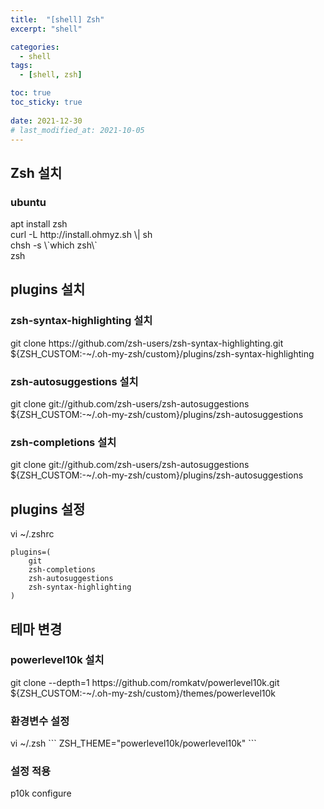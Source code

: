 ```yaml
---
title:  "[shell] Zsh" 
excerpt: "shell"

categories:
  - shell
tags:
  - [shell, zsh]

toc: true
toc_sticky: true
 
date: 2021-12-30
# last_modified_at: 2021-10-05
---
```


## Zsh 설치

### ubuntu

<div class="notice--primary" markdown="1">
apt install zsh<br />curl -L http://install.ohmyz.sh \| sh<br />chsh -s \`which zsh\`<br />zsh
</div>


## plugins 설치

### zsh-syntax-highlighting 설치
<div class="notice--primary" markdown="1">
git clone https://github.com/zsh-users/zsh-syntax-highlighting.git ${ZSH_CUSTOM:-~/.oh-my-zsh/custom}/plugins/zsh-syntax-highlighting
</div>


### zsh-autosuggestions 설치
<div class="notice--primary" markdown="1">
git clone git://github.com/zsh-users/zsh-autosuggestions ${ZSH_CUSTOM:-~/.oh-my-zsh/custom}/plugins/zsh-autosuggestions
</div>


### zsh-completions 설치
<div class="notice--primary" markdown="1">
git clone git://github.com/zsh-users/zsh-autosuggestions ${ZSH_CUSTOM:-~/.oh-my-zsh/custom}/plugins/zsh-autosuggestions
</div>


## plugins 설정

<div class="notice--primary" markdown="1">
vi ~/.zshrc

```
plugins=(
    git
    zsh-completions
    zsh-autosuggestions
    zsh-syntax-highlighting
)
```

</div>

## 테마 변경

### powerlevel10k 설치
<div class="notice--primary" markdown="1">
git clone --depth=1 https://github.com/romkatv/powerlevel10k.git ${ZSH_CUSTOM:-~/.oh-my-zsh/custom}/themes/powerlevel10k
</div>

### 환경변수 설정

<div class="notice--primary" markdown="1">
vi ~/.zsh
```
ZSH_THEME="powerlevel10k/powerlevel10k"
```
</div>

### 설정 적용
<div class="notice--primary" markdown="1">
p10k configure
</div>
